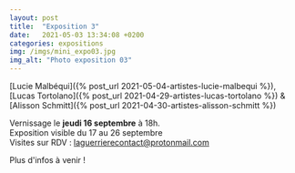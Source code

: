 ```yaml
---
layout: post
title:  "Exposition 3"
date:   2021-05-03 13:34:08 +0200
categories: expositions
img: /imgs/mini_expo03.jpg
img_alt: "Photo exposition 03"
---
```


[Lucie Malbéqui]({% post_url 2021-05-04-artistes-lucie-malbequi %}), [Lucas Tortolano]({% post_url 2021-04-29-artistes-lucas-tortolano %}) & [Alisson Schmitt]({% post_url 2021-04-30-artistes-alisson-schmitt %})


Vernissage le **jeudi 16 septembre** à 18h.  
Exposition visible du 17 au 26 septembre  
Visites sur RDV : laguerrierecontact@protonmail.com


Plus d'infos à venir !
